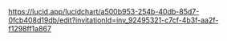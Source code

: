 https://lucid.app/lucidchart/a500b953-254b-40db-85d7-0fcb408d19db/edit?invitationId=inv_92495321-c7cf-4b3f-aa2f-f1298ff1a867 
